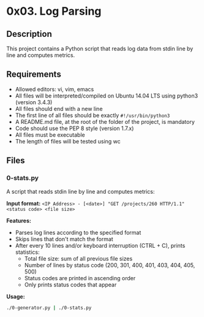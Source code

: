 # 0x03. Log Parsing

## Description

This project contains a Python script that reads log data from stdin line by line and computes metrics.

## Requirements

* Allowed editors: vi, vim, emacs
* All files will be interpreted/compiled on Ubuntu 14.04 LTS using python3 (version 3.4.3)
* All files should end with a new line
* The first line of all files should be exactly `#!/usr/bin/python3`
* A README.md file, at the root of the folder of the project, is mandatory
* Code should use the PEP 8 style (version 1.7.x)
* All files must be executable
* The length of files will be tested using wc

## Files

### 0-stats.py

A script that reads stdin line by line and computes metrics:

**Input format:** `<IP Address> - [<date>] "GET /projects/260 HTTP/1.1" <status code> <file size>`

**Features:**
- Parses log lines according to the specified format
- Skips lines that don't match the format
- After every 10 lines and/or keyboard interruption (CTRL + C), prints statistics:
  - Total file size: sum of all previous file sizes
  - Number of lines by status code (200, 301, 400, 401, 403, 404, 405, 500)
  - Status codes are printed in ascending order
  - Only prints status codes that appear

**Usage:**
```bash
./0-generator.py | ./0-stats.py
```